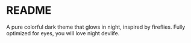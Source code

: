 # README
 A pure colorful dark theme that glows in night, inspired by fireflies. Fully optimized for eyes, you will love night devlife.


